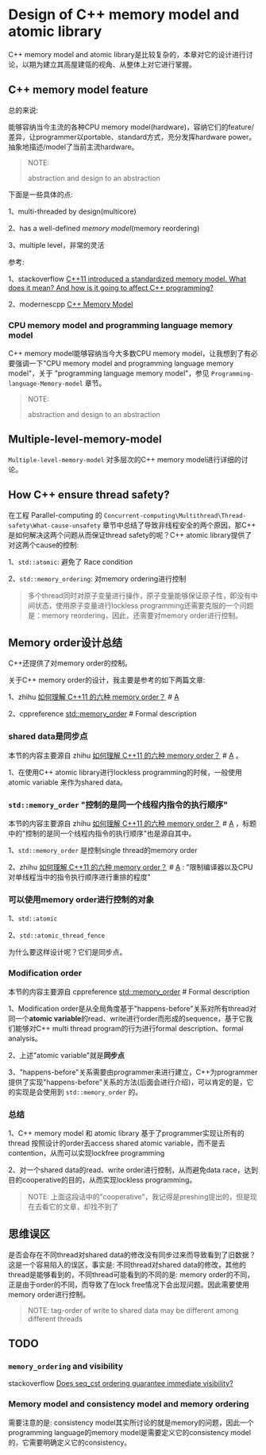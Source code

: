 # Design of C++ memory model and atomic library

C++ memory model and atomic library是比较复杂的，本章对它的设计进行讨论，以期为建立其高屋建瓴的视角、从整体上对它进行掌握。



## C++ memory model feature

总的来说:

能够容纳当今主流的各种CPU memory model(hardware)，容纳它们的feature/差异，让programmer以portable、standard方式，充分发挥hardware power。抽象地描述/model了当前主流hardware。

> NOTE: 
>
> abstraction and design to an abstraction

下面是一些具体的点: 

1、multi-threaded by design(multicore)

2、has a well-defined *memory model*(memory reordering)

3、multiple level，非常的灵活



参考: 

1、stackoverflow [C++11 introduced a standardized memory model. What does it mean? And how is it going to affect C++ programming?](https://stackoverflow.com/questions/6319146/c11-introduced-a-standardized-memory-model-what-does-it-mean-and-how-is-it-g)

2、modernescpp [C++ Memory Model](https://www.modernescpp.com/index.php/c-memory-model)



### CPU memory model and programming language memory model

C++ memory model能够容纳当今大多数CPU memory model，让我想到了有必要强调一下"CPU memory model and programming language memory model"，关于 "programming language memory model"，参见 `Programming-language-Memory-model` 章节。

> NOTE: 
>
> abstraction and design to an abstraction



## Multiple-level-memory-model

`Multiple-level-memory-model` 对多层次的C++ memory model进行详细的讨论。



## How C++ ensure thread safety?

在工程 Parallel-computing 的 `Concurrent-computing\Multithread\Thread-safety\What-cause-unsafety` 章节中总结了导致非线程安全的两个原因，那C++ 是如何解决这两个问题从而保证thread safety的呢？C++ atomic library提供了对这两个cause的控制:

1、`std::atomic`: 避免了 Race condition

2、`std::memory_ordering`: 对memory ordering进行控制

> 多个thread同时对原子变量进行操作，原子变量能够保证原子性，即没有中间状态，使用原子变量进行lockless programming还需要克服的一个问题是：memory reordering，因此，还需要对memory order进行控制。



## Memory order设计总结

C++还提供了对memory order的控制。

关于C++ memory order的设计，我主要是参考的如下两篇文章:

1、zhihu [如何理解 C++11 的六种 memory order？](https://www.zhihu.com/question/24301047) # [A](https://www.zhihu.com/question/24301047/answer/1193956492)

2、cppreference [std::memory_order](https://en.cppreference.com/w/cpp/atomic/memory_order) # Formal description

### shared data是同步点

本节的内容主要源自 zhihu [如何理解 C++11 的六种 memory order？](https://www.zhihu.com/question/24301047) # [A](https://www.zhihu.com/question/24301047/answer/1193956492) 。

1、在使用C++ atomic library进行lockless programming的时候，一般使用 atomic variable 来作为shared data。

### `std::memory_order` "控制的是同一个线程内指令的执行顺序"

本节的内容主要源自 zhihu [如何理解 C++11 的六种 memory order？](https://www.zhihu.com/question/24301047) # [A](https://www.zhihu.com/question/24301047/answer/1193956492) ，标题中的"控制的是同一个线程内指令的执行顺序"也是源自其中。

1、`std::memory_order` 是控制single thread的memory order

2、zhihu [如何理解 C++11 的六种 memory order？](https://www.zhihu.com/question/24301047) # [A](https://www.zhihu.com/question/24301047/answer/1193956492) : "限制编译器以及CPU对单线程当中的指令执行顺序进行重排的程度"

### 可以使用memory order进行控制的对象

1、`std::atomic`

2、`std::atomic_thread_fence`

为什么要这样设计呢？它们是同步点。

### Modification order

本节的内容主要源自 cppreference [std::memory_order](https://en.cppreference.com/w/cpp/atomic/memory_order) # Formal description

1、Modification order是从全局角度基于"happens-before"关系对所有thread对同一个**atomic variable**的read、write进行order而形成的sequence，基于它我们能够对C++ multi thread program的行为进行formal description、formal analysis。

2、上述"atomic variable"就是**同步点**

3、"happens-before"关系需要由programmer来进行建立，C++为programmer提供了实现"happens-before"关系的方法(后面会进行介绍)，可以肯定的是，它的实现是会使用到 `std::memory_order` 的。

### 总结

1、C++ memory model 和 atomic library 基于了programmer实现让所有的thread 按照设计的order去access shared atomic variable，而不是去contention，从而可以实现lockfree programming

2、对一个shared data的read、write order进行控制，从而避免data race，达到目的cooperative的目的，从而实现lockless programming。

> NOTE: 上面这段话中的"cooperative"，我记得是preshing提出的，但是现在去看它的文章，却找不到了

## 思维误区

是否会存在不同thread对shared data的修改没有同步过来而导致看到了旧数据？这是一个容易陷入的误区，事实是: 不同thread对shared data的修改，其他的thread是能够看到的，不同thread可能看到的不同的是: memory order的不同，正是由于order的不同，而导致了在lock free情况下会出现问题。因此需要使用memory order进行控制。

> NOTE: tag-order of write to shared data may be different among different threads



## TODO 

### `memory_ordering` and visibility

stackoverflow [Does seq_cst ordering guarantee immediate visibility?](https://stackoverflow.com/questions/14846494/does-seq-cst-ordering-guarantee-immediate-visibility)



### Memory model and consistency model and memory ordering

需要注意的是: consistency model其实所讨论的就是memory的问题，因此一个programming language的memory model是需要定义它的consistency model的，它需要明确定义它的consistency。

